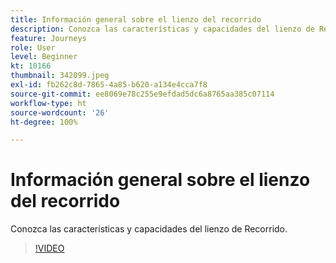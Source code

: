 ```yaml
---
title: Información general sobre el lienzo del recorrido
description: Conozca las características y capacidades del lienzo de Recorrido.
feature: Journeys
role: User
level: Beginner
kt: 10166
thumbnail: 342099.jpeg
exl-id: fb262c8d-7865-4a85-b620-a134e4cca7f8
source-git-commit: ee8069e78c255e9efdad5dc6a8765aa385c07114
workflow-type: ht
source-wordcount: '26'
ht-degree: 100%

---
```


# Información general sobre el lienzo del recorrido

Conozca las características y capacidades del lienzo de Recorrido.

>[!VIDEO](https://video.tv.adobe.com/v/342099?quality=12&learn=on)
